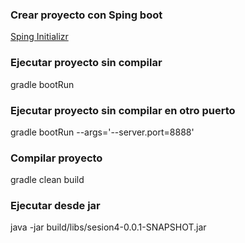 ### Crear proyecto con Sping boot
[Sping Initializr](https://start.spring.io/)

### Ejecutar proyecto sin compilar
gradle bootRun

### Ejecutar proyecto sin compilar en otro puerto
gradle bootRun --args='--server.port=8888'

### Compilar proyecto
gradle clean build

### Ejecutar desde jar
java -jar build/libs/sesion4-0.0.1-SNAPSHOT.jar 